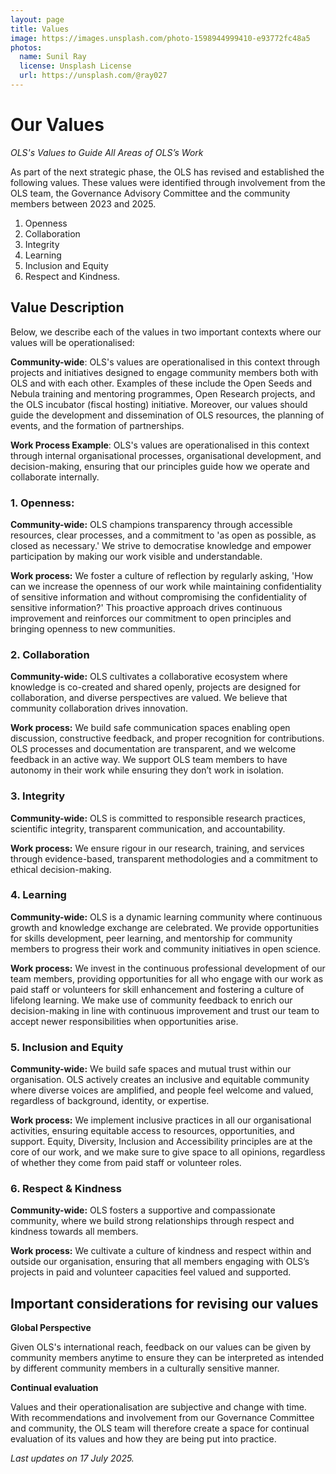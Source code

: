 ```yaml
---
layout: page
title: Values
image: https://images.unsplash.com/photo-1598944999410-e93772fc48a5
photos:
  name: Sunil Ray
  license: Unsplash License
  url: https://unsplash.com/@ray027
---
```


# Our Values

*OLS's Values to Guide All Areas of OLS’s Work*

As part of the next strategic phase, the OLS has revised and established the following values. These values were identified through involvement from the OLS team, the Governance Advisory Committee and the community members between 2023 and 2025.

1. Openness
2. Collaboration
3. Integrity
4. Learning
5. Inclusion and Equity
6. Respect and Kindness.

## Value Description

Below, we describe each of the values in two important contexts where our values will be operationalised:

**Community-wide**: OLS's values are operationalised in this context through projects and initiatives designed to engage community members both with OLS and with each other. Examples of these include the Open Seeds and Nebula training and mentoring programmes, Open Research projects, and the OLS incubator (fiscal hosting) initiative. Moreover, our values should guide the development and dissemination of OLS resources, the planning of events, and the formation of partnerships.

**Work Process Example**: OLS's values are operationalised in this context through internal organisational processes, organisational development, and decision-making, ensuring that our principles guide how we operate and collaborate internally.

### 1. Openness:

**Community-wide:** OLS champions transparency through accessible resources, clear processes, and a commitment to 'as open as possible, as closed as necessary.' We strive to democratise knowledge and empower participation by making our work visible and understandable.

**Work process:** We foster a culture of reflection by regularly asking, 'How can we increase the openness of our work while maintaining confidentiality of sensitive information and without compromising the confidentiality of sensitive information?' This proactive approach drives continuous improvement and reinforces our commitment to open principles and bringing openness to new communities. 

### 2. Collaboration

**Community-wide:** OLS cultivates a collaborative ecosystem where knowledge is co-created and shared openly, projects are designed for collaboration, and diverse perspectives are valued. We believe that community collaboration drives innovation.

**Work process:** We build safe communication spaces enabling open discussion, constructive feedback, and proper recognition for contributions. OLS processes and documentation are transparent, and we welcome feedback in an active way.  We support OLS team members to have autonomy in their work while ensuring they don’t work in isolation. 

### 3. Integrity

**Community-wide:** OLS is committed to responsible research practices, scientific integrity, transparent communication, and accountability.

**Work process:** We ensure rigour in our research, training, and services through evidence-based, transparent methodologies and a commitment to ethical decision-making.

### 4. Learning

**Community-wide:** OLS is a dynamic learning community where continuous growth and knowledge exchange are celebrated. We provide opportunities for skills development, peer learning, and mentorship for community members to progress their work and community initiatives in open science.

**Work process:** We invest in the continuous professional development of our team members, providing opportunities for all who engage with our work as paid staff or volunteers for skill enhancement and fostering a culture of lifelong learning. We make use of community feedback to enrich our decision-making in line with continuous improvement and trust our team to accept newer responsibilities when opportunities arise.

### 5. Inclusion and Equity

**Community-wide:** We build safe spaces and mutual trust within our organisation. OLS actively creates an inclusive and equitable community where diverse voices are amplified, and people feel welcome and valued, regardless of background, identity, or expertise. 

**Work process:** We implement inclusive practices in all our organisational activities, ensuring equitable access to resources, opportunities, and support. Equity, Diversity, Inclusion and Accessibility principles are at the core of our work, and we make sure to give space to all opinions, regardless of whether they come from paid staff or volunteer roles.

### 6. Respect & Kindness

**Community-wide:** OLS fosters a supportive and compassionate community, where we build strong relationships through respect and kindness towards all members.

**Work process:** We cultivate a culture of kindness and respect within and outside our organisation, ensuring that all members engaging with OLS’s projects in paid and volunteer capacities feel valued and supported.

## Important considerations for revising our values

**Global Perspective** 

Given OLS's international reach, feedback on our values can be given by community members anytime to ensure they can be interpreted as intended by different community members in a culturally sensitive manner.

**Continual evaluation** 

Values and their operationalisation are subjective and change with time. With recommendations and involvement from our Governance Committee and community, the OLS team will therefore create a space for continual evaluation of its values and how they are being put into practice.

_Last updates on 17 July 2025._
